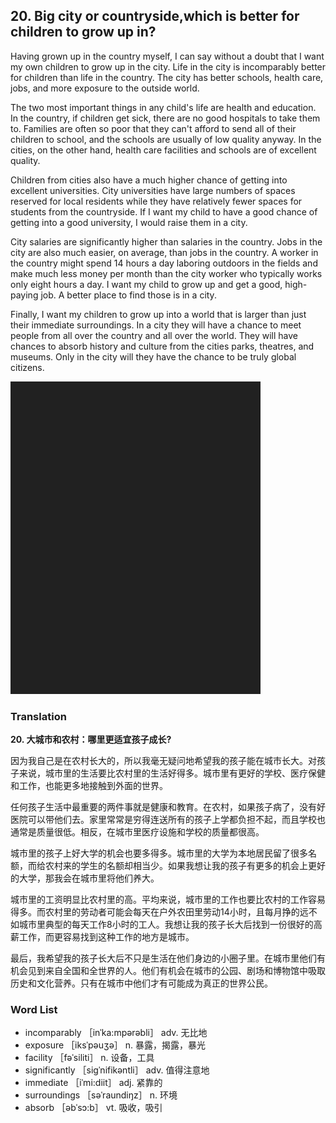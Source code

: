 ## 20. Big city or countryside,which is better for children to grow up in?

Having grown up in the country myself, I can say without a doubt that I want my own children to grow up in the city. Life in the city is incomparably better for children than life in the country. The city has better schools, health care, jobs, and more exposure to the outside world.

The two most important things in any child's life are health and education. In the country, if children get sick, there are no good hospitals to take them to. Families are often so poor that they can't afford to send all of their children to school, and the schools are usually of low quality anyway. In the cities, on the other hand, health care facilities and schools are of excellent quality.

Children from cities also have a much higher chance of getting into excellent universities. City universities have large numbers of spaces reserved for local residents while they have relatively fewer spaces for students from the countryside. If I want my child to have a good chance of getting into a good university, I would raise them in a city.

City salaries are significantly higher than salaries in the country. Jobs in the city are also much easier, on average, than jobs in the country. A worker in the country might spend 14 hours a day laboring outdoors in the fields and make much less money per month than the city worker who typically works only eight hours a day. I want my child to grow up and get a good, high-paying job. A better place to find those is in a city.

Finally, I want my children to grow up into a world that is larger than just their immediate surroundings. In a city they will have a chance to meet people from all over the country and all over the world. They will have chances to absorb history and culture from the cities parks, theatres, and museums. Only in the city will they have the chance to be truly global citizens.

![](images/padding_400x500.png)

### Translation

**20. 大城市和农村：哪里更适宜孩子成长?**

因为我自己是在农村长大的，所以我毫无疑问地希望我的孩子能在城市长大。对孩子来说，城市里的生活要比农村里的生活好得多。城市里有更好的学校、医疗保健和工作，也能更多地接触到外面的世界。

任何孩子生活中最重要的两件事就是健康和教育。在农村，如果孩子病了，没有好医院可以带他们去。家里常常是穷得连送所有的孩子上学都负担不起，而且学校也通常是质量很低。相反，在城市里医疗设施和学校的质量都很高。

城市里的孩子上好大学的机会也要多得多。城市里的大学为本地居民留了很多名额，而给农村来的学生的名额却相当少。如果我想让我的孩子有更多的机会上更好的大学，那我会在城市里将他们养大。

城市里的工资明显比农村里的高。平均来说，城市里的工作也要比农村的工作容易得多。而农村里的劳动者可能会每天在户外农田里劳动14小时，且每月挣的远不如城市里典型的每天工作8小时的工人。我想让我的孩子长大后找到一份很好的高薪工作，而更容易找到这种工作的地方是城市。

最后，我希望我的孩子长大后不只是生活在他们身边的小圈子里。在城市里他们有机会见到来自全国和全世界的人。他们有机会在城市的公园、剧场和博物馆中吸取历史和文化营养。只有在城市中他们才有可能成为真正的世界公民。

### Word List

+ incomparably ［inˈka:mpərəbli］ adv. 无比地
+ exposure ［iksˈpəuʒə］ n. 暴露，揭露，暴光
+ facility ［fəˈsiliti］ n. 设备，工具
+ significantly ［sigˈnifikəntli］ adv. 值得注意地
+ immediate ［iˈmi:diit］ adj. 紧靠的
+ surroundings ［səˈraundiŋz］ n. 环境
+ absorb ［əbˈsɔ:b］ vt. 吸收，吸引  


